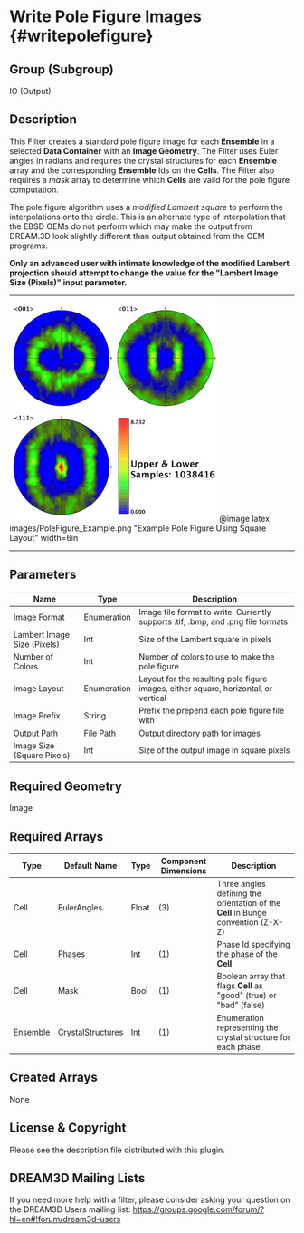 Write Pole Figure Images {#writepolefigure}
=============

## Group (Subgroup) ##
IO (Output)

## Description ##
This Filter creates a standard pole figure image for each **Ensemble** in a selected **Data Container** with an **Image Geometry**. The Filter uses Euler angles in radians and requires the crystal structures for each **Ensemble** array and the corresponding **Ensemble** Ids on the **Cells**. The Filter also requires a _mask_ array to determine which **Cells** are valid for the pole figure computation.

The pole figure algorithm uses a _modified Lambert square_ to perform the interpolations onto the circle. This is an alternate type of interpolation that the EBSD OEMs do not perform which may make the output from DREAM.3D look slightly different than output obtained from the OEM programs.

**Only an advanced user with intimate knowledge of the modified Lambert projection should attempt to change the value for the "Lambert Image Size (Pixels)" input parameter.**

-----

![Example Pole Figure Using Square Layout](images/PoleFigure_Example.png)
@image latex images/PoleFigure_Example.png "Example Pole Figure Using Square Layout" width=6in

-----

## Parameters ##
| Name | Type | Description |
|------|------| ----------- |
| Image Format | Enumeration | Image file format to write. Currently supports .tif, .bmp, and .png file formats |
| Lambert Image Size (Pixels) | Int | Size of the Lambert square in pixels |
| Number of Colors | Int | Number of colors to use to make the pole figure |
| Image Layout | Enumeration | Layout for the resulting pole figure images, either square, horizontal, or vertical |
| Image Prefix | String | Prefix the prepend each pole figure file with |
| Output Path | File Path | Output directory path for images |
| Image Size (Square Pixels) | Int | Size of the output image in square pixels |
 
## Required Geometry ##
Image

## Required Arrays ##
| Type | Default Name | Type | Component Dimensions | Description |
|------|--------------|-------------|---------|-----|
| Cell | EulerAngles | Float | (3)  | Three angles defining the orientation of the **Cell** in Bunge convention (Z-X-Z) |
| Cell | Phases | Int | (1) | Phase Id specifying the phase of the **Cell** |
| Cell | Mask | Bool | (1) | Boolean array that flags **Cell** as "good" (true) or "bad" (false) |
| Ensemble | CrystalStructures | Int | (1) | Enumeration representing the crystal structure for each phase |

## Created Arrays ##
None


## License & Copyright ##

Please see the description file distributed with this plugin.

## DREAM3D Mailing Lists ##

If you need more help with a filter, please consider asking your question on the DREAM3D Users mailing list:
https://groups.google.com/forum/?hl=en#!forum/dream3d-users

